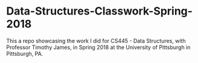 # Data-Structures-Classwork-Spring-2018
This a repo showcasing the work I did for CS445 - Data Structures, with Professor Timothy James, in Spring 2018 at the University of Pittsburgh in Pittsburgh, PA.
